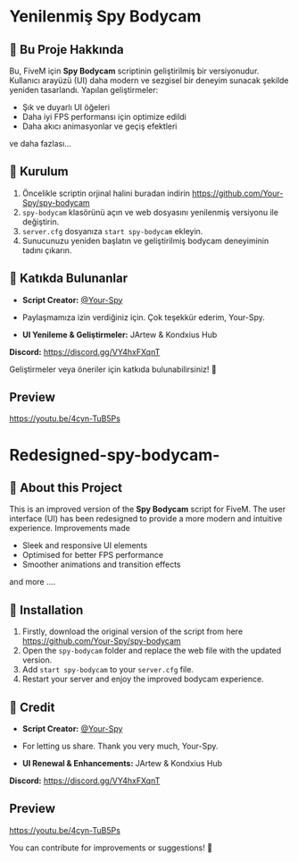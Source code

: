 # Yenilenmiş Spy Bodycam

## 👷️ Bu Proje Hakkında
Bu, FiveM için **Spy Bodycam** scriptinin geliştirilmiş bir versiyonudur. Kullanıcı arayüzü (UI) daha modern ve sezgisel bir deneyim sunacak şekilde yeniden tasarlandı. Yapılan geliştirmeler:
- Şık ve duyarlı UI öğeleri
- Daha iyi FPS performansı için optimize edildi
- Daha akıcı animasyonlar ve geçiş efektleri

ve daha fazlası...

## 🔄 Kurulum
1. Öncelikle scriptin orjinal halini buradan indirin  https://github.com/Your-Spy/spy-bodycam
2. `spy-bodycam` klasörünü açın ve web dosyasını yenilenmiş versiyonu ile değiştirin.
3. `server.cfg` dosyanıza `start spy-bodycam` ekleyin.
4. Sunucunuzu yeniden başlatın ve geliştirilmiş bodycam deneyiminin tadını çıkarın.


## 💎 Katıkda Bulunanlar
- **Script Creator:** [@Your-Spy](https://github.com/Your-Spy)
- Paylaşmamıza izin verdiğiniz için. Çok teşekkür ederim, Your-Spy.

- **UI Yenileme & Geliştirmeler:** JArtew & Kondxius Hub

 **Discord:** https://discord.gg/VY4hxFXqnT

Geliştirmeler veya öneriler için katkıda bulunabilirsiniz! 🚀

## Preview
https://youtu.be/4cyn-TuB5Ps


# Redesigned-spy-bodycam-

## 👷️ About this Project
This is an improved version of the **Spy Bodycam** script for FiveM. The user interface (UI) has been redesigned to provide a more modern and intuitive experience. Improvements made
- Sleek and responsive UI elements
- Optimised for better FPS performance
- Smoother animations and transition effects

and more ....

## 🔄 Installation
1. Firstly, download the original version of the script from here https://github.com/Your-Spy/spy-bodycam
2. Open the `spy-bodycam` folder and replace the web file with the updated version.
3. Add `start spy-bodycam` to your `server.cfg` file.
4. Restart your server and enjoy the improved bodycam experience.


## 💎 Credit
- **Script Creator:** [@Your-Spy](https://github.com/Your-Spy)
- For letting us share. Thank you very much, Your-Spy.

- **UI Renewal & Enhancements:** JArtew & Kondxius Hub

**Discord:** https://discord.gg/VY4hxFXqnT

## Preview
https://youtu.be/4cyn-TuB5Ps

You can contribute for improvements or suggestions! 🚀
